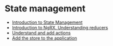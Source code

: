 # State management
* [Introduction to State Management](https://www.c-sharpcorner.com/article/state-management-in-angular-using-ngrx/#:~:text=NgRx%20is%20a%20framework%20developed,in%20a%20bigger%20angular%20application.)
* [Introduction to NgRX. Understanding reducers](https://www.c-sharpcorner.com/article/create-an-angular-application-and-implement-ngrx-reducer/)
* [Understand and add actions](https://www.c-sharpcorner.com/article/implementing-ngrx-understand-and-add-actions-in-our-application/)
* [Add the store to the application](https://www.c-sharpcorner.com/article/implementing-ngrx-add-the-store-in-to-our-application/)